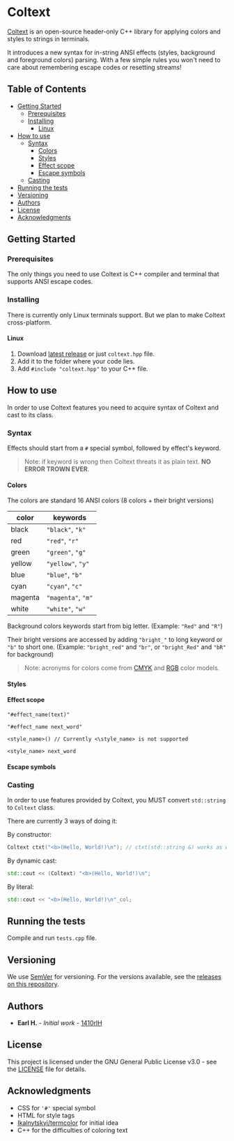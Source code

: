 # Coltext

[Coltext](https://github.com/1410rlH/coltext) is an open-source header-only C++ library for applying colors and styles to strings in terminals.

It introduces a new syntax for in-string ANSI effects (styles, background and foreground colors) parsing. With a few simple rules you won't need to care about remembering escape codes or resetting streams!

## Table of Contents

- [Getting Started](#getting-started)
  - [Prerequisites](#prerequisites)
  - [Installing](#installing)
    - [Linux](#linux)
- [How to use](#how-to-use)
  - [Syntax](#syntax)
    - [Colors](#colors)
    - [Styles](#styles)
    - [Effect scope](#effect-scope)
    - [Escape symbols](#escape-symbols)
  - [Casting](#casting)
- [Running the tests](#running-the-tests)
- [Versioning](#versioning)
- [Authors](#authors)
- [License](#license)
- [Acknowledgments](#acknowledgments)

## Getting Started

### Prerequisites

The only things you need to use Coltext is C++ compiler and terminal that supports ANSI escape codes.

### Installing

There is currently only Linux terminals support. But we plan to make Coltext cross-platform.

#### Linux

1. Download [latest release](https://github.com/1410rlH/coltext/releases/latest) or just `coltext.hpp` file.
2. Add it to the folder where your code lies.
3. Add `#include "coltext.hpp"` to your C++ file.

## How to use

In order to use Coltext features you need to acquire syntax of Coltext and cast to its class.

### Syntax

Effects should start from a `#` special symbol, followed by effect's keyword.

> Note: if keyword is wrong then Coltext threats it as plain text. **NO ERROR TROWN EVER**.

#### Colors

The colors are standard 16 ANSI colors (8 colors + their bright versions)

| color |      keywords      |
|-------|--------------------|
|black  | `"black"`,   `"k"` |
|red    | `"red"`,     `"r"` |
|green  | `"green"`,   `"g"` |
|yellow | `"yellow"`,  `"y"` |
|blue   | `"blue"`,    `"b"` |
|cyan   | `"cyan"`,    `"c"` |
|magenta| `"magenta"`, `"m"` |
|white  | `"white"`,   `"w"` |

Background colors keywords start from big letter. (Example: `"Red"` and `"R"`)

Their bright versions are accessed by adding `"bright_"` to long keyword or `"b"` to short one. (Example: `"bright_red"` and `"br"`, or `"bright_Red"` and `"bR"` for background)

> Note: acronyms for colors come from [CMYK](https://en.wikipedia.org/wiki/CMYK_color_model) and [RGB](https://en.wikipedia.org/wiki/RGB_color_model) color models.

#### Styles

#### Effect scope

`"#effect_name(text)"`

`"#effect_name next_word"`

`<style_name>() // Currently <\style_name> is not supported`

`<style_name> next_word`

#### Escape symbols


### Casting

In order to use features provided by Coltext, you MUST convert `std::string` to `Coltext` class.

There are currently 3 ways of doing it:

By constructor:

~~~c++
Coltext ctxt("<b>(Hello, World!)\n"); // ctxt(std::string &) works as well
~~~

By dynamic cast:

~~~c++
std::cout << (Coltext) "<b>(Hello, World!)\n";
~~~

By literal:

~~~c++
std::cout << "<b>(Hello, World!)\n"_col;
~~~

## Running the tests

Compile and run `tests.cpp` file.

## Versioning

We use [SemVer](https://semver.org/) for versioning. For the versions available, see the [releases on this repository](https://github.com/1410rlH/coltext/releases).

## Authors

- **Earl H.** - *Initial work* - [1410rlH](https://github.com/1410rlH)

## License

This project is licensed under the GNU General Public License v3.0 - see the [LICENSE](https://github.com/1410rlH/coltext/blob/master/LICENSE) file for details.

## Acknowledgments

- CSS for `'#'` special symbol
- HTML for style tags
- [Ikalnytskyi/termcolor](https://github.com/ikalnytskyi/termcolor) for initial idea
- C++ for the difficulties of coloring text  

